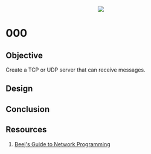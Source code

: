 <p align="center">
  <img src="/images/red.png">
</p>

# 000

## Objective

Create a TCP or UDP server that can receive messages.

## Design

## Conclusion

## Resources

  1. [Beej's Guide to Network Programming](https://beej.us/guide/bgnet/html/)
